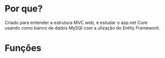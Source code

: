 # Por que?

Criado para entender a estrutura MVC web, e  estudar o asp.net Core usando como banco de dados MySQl com a ulização do Entity Framework.

# Funções

